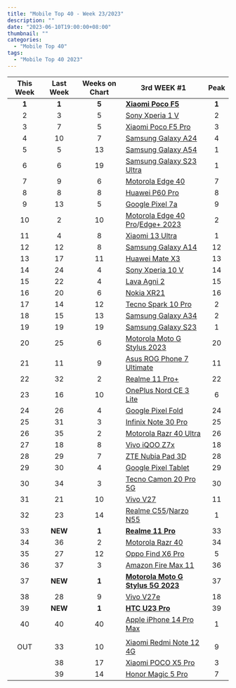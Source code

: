 ```yaml
---
title: "Mobile Top 40 - Week 23/2023"
description: ""
date: "2023-06-10T19:00:00+08:00"
thumbnail: ""
categories:
  - "Mobile Top 40"
tags:
  - "Mobile Top 40 2023"
---
```

<!--more-->
|**This Week**|**Last Week**|**Weeks on Chart**|******3rd WEEK #1******|**Peak**|
|:----:|:----:|:----:|----|:----:|
|**1**|**1**|**5**|**[Xiaomi Poco F5](https://www.gsmarena.com/xiaomi_poco_f5-12258.php)**|**1**|
|2|3|5|[Sony Xperia 1 V](https://www.gsmarena.com/sony_xperia_1_v-12263.php)|2|
|3|7|5|[Xiaomi Poco F5 Pro](https://www.gsmarena.com/xiaomi_poco_f5_pro-12257.php)|3|
|4|10|7|[Samsung Galaxy A24](https://www.gsmarena.com/samsung_galaxy_a24_4g-12176.php)|4|
|5|5|13|[Samsung Galaxy A54](https://www.gsmarena.com/samsung_galaxy_a54-12070.php)|1|
|6|6|19|[Samsung Galaxy S23 Ultra](https://www.gsmarena.com/samsung_galaxy_s23_ultra-12024.php)|1|
|7|9|6|[Motorola Edge 40](https://www.gsmarena.com/motorola_edge_40-12204.php)|7|
|8|8|8|[Huawei P60 Pro](https://www.gsmarena.com/huawei_p60_pro-12172.php)|8|
|9|13|5|[Google Pixel 7a](https://www.gsmarena.com/google_pixel_7a-12170.php)|9|
|10|2|10|[Motorola Edge 40 Pro](https://www.gsmarena.com/motorola_edge_40_pro-12127.php)/[Edge+ 2023](https://www.gsmarena.com/motorola_edge+_(2023)-12251.php)|2|
|11|4|8|[Xiaomi 13 Ultra](https://www.gsmarena.com/xiaomi_13_ultra-12236.php)|1|
|12|12|8|[Samsung Galaxy A14](https://www.gsmarena.com/samsung_galaxy_a14-12151.php)|12|
|13|17|11|[Huawei Mate X3](https://www.gsmarena.com/huawei_mate_x3-12186.php)|13|
|14|24|4|[Sony Xperia 10 V](https://www.gsmarena.com/sony_xperia_10_v-12264.php)|14|
|15|22|4|[Lava Agni 2](https://www.gsmarena.com/lava_agni_2-12271.php)|15|
|16|20|6|[Nokia XR21](https://www.gsmarena.com/nokia_xr21-12244.php)|16|
|17|14|12|[Tecno Spark 10 Pro](https://www.gsmarena.com/tecno_spark_10_pro-12156.php)|2|
|18|15|13|[Samsung Galaxy A34](https://www.gsmarena.com/samsung_galaxy_a34-12074.php)|2|
|19|19|19|[Samsung Galaxy S23](https://www.gsmarena.com/samsung_galaxy_s23-12082.php)|1|
|20|25|6|[Motorola Moto G Stylus 2023](https://www.gsmarena.com/motorola_moto_g_stylus_(2023)-12250.php)|20|
|21|11|9|[Asus ROG Phone 7 Ultimate](https://www.gsmarena.com/asus_rog_phone_7_ultimate-12224.php)|11|
|22|32|2|[Realme 11 Pro+](https://www.gsmarena.com/realme_11_pro+-12246.php)|22|
|23|16|10|[OnePlus Nord CE 3 Lite](https://www.gsmarena.com/oneplus_nord_ce_3_lite-12198.php)|6|
|24|26|4|[Google Pixel Fold](https://www.gsmarena.com/google_pixel_fold-12265.php)|24|
|25|31|3|[Infinix Note 30 Pro](https://www.gsmarena.com/infinix_note_30_pro-12273.php)|25|
|26|35|2|[Motorola Razr 40 Ultra](https://www.gsmarena.com/motorola_razr_40_ultra-12169.php)|26|
|27|18|8|[Vivo iQOO Z7x](https://www.gsmarena.com/vivo_iqoo_z7x-12183.php)|18|
|28|29|7|[ZTE Nubia Pad 3D](https://www.gsmarena.com/zte_nubia_pad_3d-12152.php)|28|
|29|30|4|[Google Pixel Tablet](https://www.gsmarena.com/google_pixel_tablet-11905.php)|29|
|30|34|3|[Tecno Camon 20 Pro 5G](https://www.gsmarena.com/tecno_camon_20_pro_5g-12255.php)|30|
|31|21|10|[Vivo V27](https://www.gsmarena.com/vivo_v27-12119.php)|11|
|32|23|14|[Realme C55](https://www.gsmarena.com/realme_c55-12159.php)/[Narzo N55](https://www.gsmarena.com/realme_narzo_n55-12227.php)|1|
|33|**NEW**|**1**|**[Realme 11 Pro](https://www.gsmarena.com/realme_11_pro-12261.php)**|33|
|34|36|2|[Motorola Razr 40](https://www.gsmarena.com/motorola_razr_40-12311.php)|34|
|35|27|12|[Oppo Find X6 Pro](https://www.gsmarena.com/oppo_find_x6_pro-12105.php)|5|
|36|37|3|[Amazon Fire Max 11](https://www.amazon.com/Introducing-Amazon-productivity-throughout-lockscreen/dp/B0C27GM9VF)|36|
|37|**NEW**|**1**|**[Motorola Moto G Stylus 5G 2023](https://www.gsmarena.com/motorola_moto_g_stylus_5g_(2023)-12301.php)**|37|
|38|28|9|[Vivo V27e](https://www.gsmarena.com/vivo_v27e-12118.php)|18|
|39|**NEW**|**1**|**[HTC U23 Pro](https://www.gsmarena.com/htc_u23_pro-12269.php)**|39|
|40|40|40|[Apple iPhone 14 Pro Max](https://www.gsmarena.com/apple_iphone_14_pro_max-11773.php)|1|
||||||
|OUT|33|10|[Xiaomi Redmi Note 12 4G](https://www.gsmarena.com/xiaomi_redmi_note_12_4g-12188.php)|9|
||38|17|[Xiaomi POCO X5 Pro](https://www.gsmarena.com/xiaomi_poco_x5_pro-12094.php)|3|
||39|14|[Honor Magic 5 Pro](https://www.gsmarena.com/honor_magic5_pro-12148.php)|7|